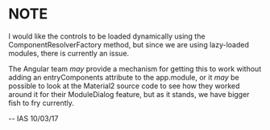 # NOTE
I would like the controls to be loaded dynamically using the ComponentResolverFactory method, but since we are using lazy-loaded modules, there is currently an issue.

The Angular team _may_ provide a mechanism for getting this to work without adding an entryComponents attribute to the app.module, or it _may_ be possible to look at the Material2 source code to see how they worked around it for their ModuleDialog feature, but as it stands, we have bigger fish to fry currently.

-- IAS 10/03/17